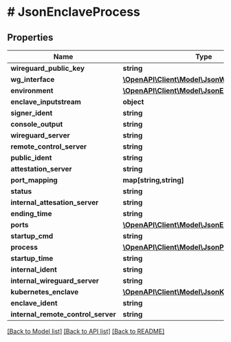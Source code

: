 # # JsonEnclaveProcess

## Properties

Name | Type | Description | Notes
------------ | ------------- | ------------- | -------------
**wireguard_public_key** | **string** |  | [optional]
**wg_interface** | [**\OpenAPI\Client\Model\JsonWireguardInterface**](JsonWireguardInterface.md) |  | [optional]
**environment** | [**\OpenAPI\Client\Model\JsonEnvironment**](JsonEnvironment.md) |  | [optional]
**enclave_inputstream** | **object** |  | [optional]
**signer_ident** | **string** |  | [optional]
**console_output** | **string** |  | [optional]
**wireguard_server** | **string** |  | [optional]
**remote_control_server** | **string** |  | [optional]
**public_ident** | **string** |  | [optional]
**attestation_server** | **string** |  | [optional]
**port_mapping** | **map[string,string]** |  | [optional]
**status** | **string** |  | [optional]
**internal_attesation_server** | **string** |  | [optional]
**ending_time** | **string** |  | [optional]
**ports** | [**\OpenAPI\Client\Model\JsonEnclavePort[]**](JsonEnclavePort.md) |  | [optional]
**startup_cmd** | **string** |  | [optional]
**process** | [**\OpenAPI\Client\Model\JsonProcess**](JsonProcess.md) |  | [optional]
**startup_time** | **string** |  | [optional]
**internal_ident** | **string** |  | [optional]
**internal_wireguard_server** | **string** |  | [optional]
**kubernetes_enclave** | [**\OpenAPI\Client\Model\JsonKubernetesEnclave**](JsonKubernetesEnclave.md) |  | [optional]
**enclave_ident** | **string** |  | [optional]
**internal_remote_control_server** | **string** |  | [optional]

[[Back to Model list]](../../README.md#models) [[Back to API list]](../../README.md#endpoints) [[Back to README]](../../README.md)
